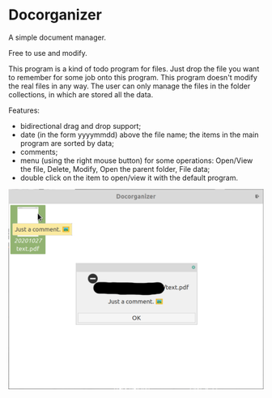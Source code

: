# Docorganizer
A simple document manager.

Free to use and modify.

This program is a kind of todo program for files. Just drop the file you want to remember for some job onto this program.
This program doesn't modify the real files in any way. The user can only manage the files in the folder collections, in which are stored all the data.

Features:
- bidirectional drag and drop support;
- date (in the form yyyymmdd) above the file name; the items in the main program are sorted by data;
- comments;
- menu (using the right mouse button) for some operations: Open/View the file, Delete, Modify, Open the parent folder, File data;
- double click on the item to open/view it with the default program.

![Screenshoot](https://github.com/frank038/Docorganizer/blob/main/screenshot.png)
